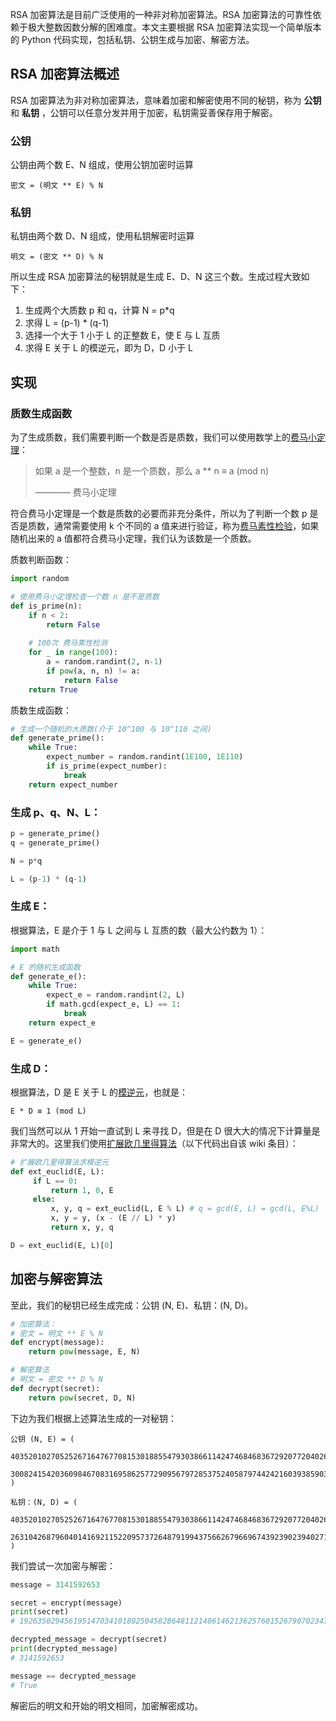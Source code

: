RSA 加密算法是目前广泛使用的一种非对称加密算法。RSA 加密算法的可靠性依赖于极大整数因数分解的困难度。本文主要根据 RSA 加密算法实现一个简单版本的 Python 代码实现，包括私钥、公钥生成与加密、解密方法。

## RSA 加密算法概述

RSA 加密算法为非对称加密算法，意味着加密和解密使用不同的秘钥，称为 **公钥** 和 **私钥** ，公钥可以任意分发并用于加密，私钥需妥善保存用于解密。

### 公钥

公钥由两个数 E、N 组成，使用公钥加密时运算

```
密文 = (明文 ** E) % N
```

### 私钥

私钥由两个数 D、N 组成，使用私钥解密时运算

```
明文 = (密文 ** D) % N
```

所以生成 RSA 加密算法的秘钥就是生成 E、D、N 这三个数。生成过程大致如下：

1. 生成两个大质数 p 和 q，计算 N = p*q
2. 求得 L = (p-1) * (q-1)
3. 选择一个大于 1 小于 L 的正整数 E，使 E 与 L 互质
4. 求得 E 关于 L 的模逆元，即为 D，D 小于 L

## 实现

### 质数生成函数

为了生成质数，我们需要判断一个数是否是质数，我们可以使用数学上的[费马小定理](https://zh.wikipedia.org/wiki/%E8%B4%B9%E9%A9%AC%E5%B0%8F%E5%AE%9A%E7%90%86)：

> 如果 a 是一个整数，n 是一个质数，那么 a ** n ≡ a (mod n)
>
> ———— 费马小定理

符合费马小定理是一个数是质数的必要而非充分条件，所以为了判断一个数 p 是否是质数，通常需要使用 k 个不同的 a 值来进行验证，称为[费马素性检验](https://zh.wikipedia.org/wiki/%E8%B4%B9%E9%A9%AC%E7%B4%A0%E6%80%A7%E6%A3%80%E9%AA%8C)，如果随机出来的 a 值都符合费马小定理，我们认为该数是一个质数。

质数判断函数：

```py
import random

# 使用费马小定理检查一个数 n 是不是质数
def is_prime(n):
    if n < 2:
        return False
    
    # 100次 费马素性检测
    for _ in range(100):
        a = random.randint(2, n-1)
        if pow(a, n, n) != a:
            return False
    return True
```

质数生成函数：

```py
# 生成一个随机的大质数(介于 10^100 与 10^110 之间)
def generate_prime():
    while True:
        expect_number = random.randint(1E100, 1E110)
        if is_prime(expect_number):
            break
    return expect_number
```

### 生成 p、q、N、L：

```py
p = generate_prime()
q = generate_prime()

N = p*q

L = (p-1) * (q-1)
```

### 生成 E：

根据算法，E 是介于 1 与 L 之间与 L 互质的数（最大公约数为 1）：

```py
import math

# E 的随机生成函数
def generate_e():
    while True:
        expect_e = random.randint(2, L)
        if math.gcd(expect_e, L) == 1:
            break
    return expect_e

E = generate_e()
```

### 生成 D：

根据算法，D 是 E 关于 L 的[模逆元](https://zh.wikipedia.org/wiki/%E6%A8%A1%E5%8F%8D%E5%85%83%E7%B4%A0)，也就是：

```
E * D ≡ 1 (mod L)
```

我们当然可以从 1 开始一直试到 L 来寻找 D，但是在 D 很大大的情况下计算量是非常大的。这里我们使用[扩展欧几里得算法](https://zh.wikipedia.org/wiki/%E6%89%A9%E5%B1%95%E6%AC%A7%E5%87%A0%E9%87%8C%E5%BE%97%E7%AE%97%E6%B3%95)（以下代码出自该 wiki 条目）：

```py
# 扩展欧几里得算法求模逆元
def ext_euclid(E, L):
     if L == 0:
         return 1, 0, E
     else:
         x, y, q = ext_euclid(L, E % L) # q = gcd(E, L) = gcd(L, E%L)
         x, y = y, (x - (E // L) * y)
         return x, y, q

D = ext_euclid(E, L)[0]
```

## 加密与解密算法

至此，我们的秘钥已经生成完成：公钥 (N, E)、私钥：(N, D)。

```py
# 加密算法：
# 密文 = 明文 ** E % N
def encrypt(message):
    return pow(message, E, N)

# 解密算法
# 明文 = 密文 ** D % N
def decrypt(secret):
    return pow(secret, D, N)
```

下边为我们根据上述算法生成的一对秘钥：

```
公钥 (N, E) = (
    4035201027052526716476770815301885547930386611424746846836729207720402684586903067390911032635700387807809913761690633108036479608875715316392163632899103649241282491070030290136720168432012867861620750453121897352765277, 
    3008241542036098467083169586257729095679728537524058797442421603938590337844782185494379049491888737248445705876804690371511766177598271941925223485143156067146179224661664800047568667114630699761924649833705169821421939
)

私钥：(N, D) = (
    4035201027052526716476770815301885547930386611424746846836729207720402684586903067390911032635700387807809913761690633108036479608875715316392163632899103649241282491070030290136720168432012867861620750453121897352765277, 
    263104268796040141692115220957372648791994375662679669674392390239402717514924248311933394103742807630673302384124516817979074152829180217297193870626824603082561775343291294186200630148873101176593862045968382744834439
)
```

我们尝试一次加密与解密：

```py
message = 3141592653

secret = encrypt(message)
print(secret)
# 1926350294561951470341018025045828648112140614621362576015267907023473556254498224885881403355559114529772490367097950170850223416554454126315058562501008274952527345854593658423828584546446402279730866190911413291563786

decrypted_message = decrypt(secret)
print(decrypted_message)
# 3141592653

message == decrypted_message
# True
```

解密后的明文和开始的明文相同，加密解密成功。
